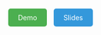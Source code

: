 <span style="display: inline-block; margin-right: 10px;">
  <a href="./Demo" style="padding: 10px 20px; background-color: #4CAF50; color: #fff; text-decoration: none; border-radius: 5px;">Demo</a>
</span>
<span style="display: inline-block;">
  <a href="./Slides" style="padding: 10px 20px; background-color: #3498db; color: #fff; text-decoration: none; border-radius: 5px;">Slides</a>
</span>
